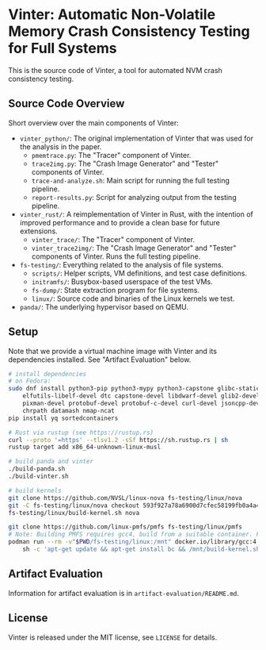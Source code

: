 # Vinter: Automatic Non-Volatile Memory Crash Consistency Testing for Full Systems

This is the source code of Vinter, a tool for automated NVM crash consistency testing.

## Source Code Overview

Short overview over the main components of Vinter:

* `vinter_python/`: The original implementation of Vinter that was used for the
  analysis in the paper.
  * `pmemtrace.py`: The "Tracer" component of Vinter.
  * `trace2img.py`: The "Crash Image Generator" and "Tester" components of Vinter.
  * `trace-and-analyze.sh`: Main script for running the full testing pipeline.
  * `report-results.py`: Script for analyzing output from the testing pipeline.
* `vinter_rust/`: A reimplementation of Vinter in Rust, with the intention of
  improved performance and to provide a clean base for future extensions.
  * `vinter_trace/`: The "Tracer" component of Vinter.
  * `vinter_trace2img/`: The "Crash Image Generator" and "Tester" components
    of Vinter. Runs the full testing pipeline.
* `fs-testing/`: Everything related to the analysis of file systems.
  * `scripts/`: Helper scripts, VM definitions, and test case definitions.
  * `initramfs/`: Busybox-based userspace of the test VMs.
  * `fs-dump/`: State extraction program for file systems.
  * `linux/`: Source code and binaries of the Linux kernels we test.
* `panda/`: The underlying hypervisor based on QEMU.

## Setup

Note that we provide a virtual machine image with Vinter and its dependencies
installed. See "Artifact Evaluation" below.

```sh
# install dependencies
# on Fedora:
sudo dnf install python3-pip python3-mypy python3-capstone glibc-static \
	elfutils-libelf-devel dtc capstone-devel libdwarf-devel glib2-devel \
	pixman-devel protobuf-devel protobuf-c-devel curl-devel jsoncpp-devel \
	chrpath datamash nmap-ncat
pip install yq sortedcontainers

# Rust via rustup (see https://rustup.rs)
curl --proto '=https' --tlsv1.2 -sSf https://sh.rustup.rs | sh
rustup target add x86_64-unknown-linux-musl

# build panda and vinter
./build-panda.sh
./build-vinter.sh

# build kernels
git clone https://github.com/NVSL/linux-nova fs-testing/linux/nova
git -C fs-testing/linux/nova checkout 593f927a78a6900d7cfec58199fb0a4a4fd1d646
fs-testing/linux/build-kernel.sh nova

git clone https://github.com/linux-pmfs/pmfs fs-testing/linux/pmfs
# Note: Building PMFS requires gcc4, build from a suitable container. For example:
podman run --rm -v"$PWD/fs-testing/linux:/mnt" docker.io/library/gcc:4 \
	sh -c 'apt-get update && apt-get install bc && /mnt/build-kernel.sh pmfs'

```

## Artifact Evaluation

Information for artifact evaluation is in `artifact-evaluation/README.md`.

## License

Vinter is released under the MIT license, see `LICENSE` for details.
